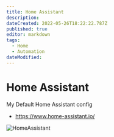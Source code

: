 ```yaml
---
title: Home Assistant
description: 
dateCreated: 2022-05-26T18:22:22.787Z
published: true
editor: markdown
tags:
  - Home
  - Automation
dateModified: 
---
```

# Home Assistant

My Default Home Assistant config

- https://www.home-assistant.io/

![HomeAssistant](https://user-images.githubusercontent.com/12887622/134789379-af3e5484-ebac-4349-af16-9ff6c3533050.JPG)
